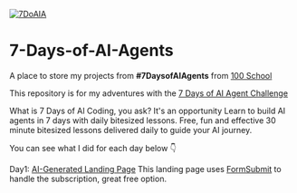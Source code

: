 [![7DoAIA](https://github.com/user-attachments/assets/f6adcbde-5d63-43cc-bf2f-2e3d69dd5432)](https://www.100school.com/atomic-challenges/7daysofaiagents)
# 7-Days-of-AI-Agents
A place to store my projects from **#7DaysofAIAgents** from [100 School](https://www.100school.com/)

This repository is for my adventures with the [7 Days of AI Agent Challenge](https://www.100school.com/atomic-challenges/7daysofaiagents)

What is 7 Days of AI Coding, you ask? It's an opportunity Learn to build AI agents in 7 days with daily bitesized lessons. Free, fun and effective 30 minute bitesized lessons delivered daily to guide your AI journey.

You can see what I did for each day below 👇

Day1: [AI-Generated Landing Page](https://thebimsider.github.io/7-Days-of-AI-Coding/Day1) This landing page uses [FormSubmit](https://formsubmit.co/) to handle the subscription, great free option.   

